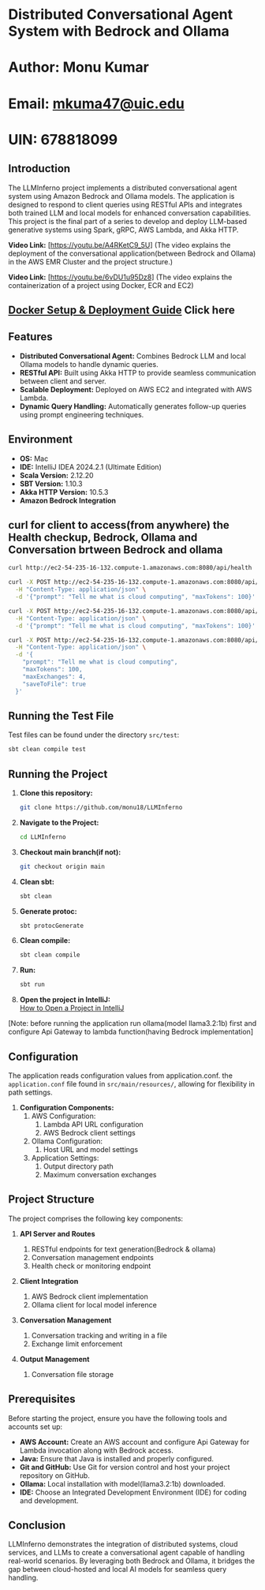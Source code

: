 # Distributed Conversational Agent System with Bedrock and Ollama
# Author: Monu Kumar
# Email: mkuma47@uic.edu
# UIN: 678818099

## Introduction
The LLMInferno project implements a distributed conversational agent system using Amazon Bedrock and Ollama models. The application is designed to respond to client queries using RESTful APIs and integrates both trained LLM and local models for enhanced conversation capabilities. This project is the final part of a series to develop and deploy LLM-based generative systems using Spark, gRPC, AWS Lambda, and Akka HTTP.

**Video Link:** [https://youtu.be/A4RKetC9_5U] (The video explains the deployment of the conversational application(between Bedrock and Ollama) in the AWS EMR Cluster and the project structure.)

**Video Link:** [https://youtu.be/6vDU1u95Dz8] (The video explains the containerization of a project using Docker, ECR and EC2)

## [Docker Setup & Deployment Guide](READMEDOCKER.md) Click here

## Features
- **Distributed Conversational Agent:** Combines Bedrock LLM and local Ollama models to handle dynamic queries.
- **RESTful API:** Built using Akka HTTP to provide seamless communication between client and server.
- **Scalable Deployment:** Deployed on AWS EC2 and integrated with AWS Lambda.
- **Dynamic Query Handling:** Automatically generates follow-up queries using prompt engineering techniques.

## Environment
- **OS:** Mac
- **IDE:** IntelliJ IDEA 2024.2.1 (Ultimate Edition)
- **Scala Version:** 2.12.20
- **SBT Version:** 1.10.3
- **Akka HTTP Version:** 10.5.3
- **Amazon Bedrock Integration**

## curl for client to access(from anywhere) the Health checkup, Bedrock, Ollama and Conversation brtween Bedrock and ollama

```bash
curl http://ec2-54-235-16-132.compute-1.amazonaws.com:8080/api/health
```

```bash
curl -X POST http://ec2-54-235-16-132.compute-1.amazonaws.com:8080/api/generate/bedrock \
  -H "Content-Type: application/json" \
  -d '{"prompt": "Tell me what is cloud computing", "maxTokens": 100}'
```

```bash
curl -X POST http://ec2-54-235-16-132.compute-1.amazonaws.com:8080/api/generate/ollama \
  -H "Content-Type: application/json" \
  -d '{"prompt": "Tell me what is cloud computing", "maxTokens": 100}'
```

```bash
curl -X POST http://ec2-54-235-16-132.compute-1.amazonaws.com:8080/api/generate/conversation \
  -H "Content-Type: application/json" \
  -d '{
    "prompt": "Tell me what is cloud computing",
    "maxTokens": 100,
    "maxExchanges": 4,
    "saveToFile": true
  }'
```

## Running the Test File
Test files can be found under the directory `src/test`:
```bash
sbt clean compile test
```

## Running the Project
1. **Clone this repository:**
   ```bash
   git clone https://github.com/monu18/LLMInferno
   ```
2. **Navigate to the Project:**
   ```bash
   cd LLMInferno
   ```
3. **Checkout main branch(if not):**
   ```bash
   git checkout origin main
   ```
4. **Clean sbt:**
   ```bash
   sbt clean
   ``` 
5. **Generate protoc:**
   ```bash
   sbt protocGenerate
   ```
6. **Clean compile:**
   ```bash
   sbt clean compile
   ``` 
7. **Run:**
   ```bash
   sbt run
   ``` 
8. **Open the project in IntelliJ:**  
   [How to Open a Project in IntelliJ](https://www.jetbrains.com/help/idea/import-project-or-module-wizard.html#open-project)

[Note: before running the application run ollama(model llama3.2:1b) first and configure Api Gateway to lambda function(having Bedrock implementation]

## Configuration
The application reads configuration values from application.conf. the `application.conf` file found in `src/main/resources/`, allowing for flexibility in path settings.

1. **Configuration Components:**
    1. AWS Configuration:
        1. Lambda API URL configuration
        2. AWS Bedrock client settings
    2. Ollama Configuration:
        1. Host URL and model settings
    3. Application Settings:
        1. Output directory path
        2. Maximum conversation exchanges

## Project Structure
The project comprises the following key components:

1. **API Server and Routes**
    1.	RESTful endpoints for text generation(Bedrock & ollama)
    2.	Conversation management endpoints
    3.	Health check or monitoring endpoint

2. **Client Integration**
    1.	AWS Bedrock client implementation
    2.	Ollama client for local model inference

3. **Conversation Management**
    1.	Conversation tracking and writing in a file
    2.	Exchange limit enforcement

4. **Output Management**
    1.	Conversation file storage


## Prerequisites
Before starting the project, ensure you have the following tools and accounts set up:
- **AWS Account:** Create an AWS account and configure Api Gateway for Lambda invocation along with Bedrock access.
- **Java:** Ensure that Java is installed and properly configured.
- **Git and GitHub:** Use Git for version control and host your project repository on GitHub.
- **Ollama:** Local installation with model(llama3.2:1b) downloaded.
- **IDE:** Choose an Integrated Development Environment (IDE) for coding and development.

## Conclusion
LLMInferno demonstrates the integration of distributed systems, cloud services, and LLMs to create a conversational agent capable of handling real-world scenarios. By leveraging both Bedrock and Ollama, it bridges the gap between cloud-hosted and local AI models for seamless query handling.
